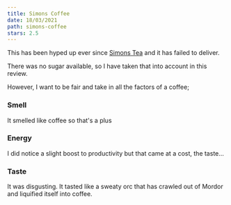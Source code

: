 ```yaml
---
title: Simons Coffee
date: 18/03/2021
path: simons-coffee
stars: 2.5
---
```


This has been hyped up ever since [Simons Tea](/simons-tea/) and it has failed to deliver.

There was no sugar available, so I have taken that into account in this review.

However, I want to be fair and take in all the factors of a coffee;

### Smell

It smelled like coffee so that's a plus

### Energy

I did notice a slight boost to productivity but that came at a cost, the taste...

### Taste

It was disgusting. It tasted like a sweaty orc that has crawled out of Mordor and liquified itself into coffee.
